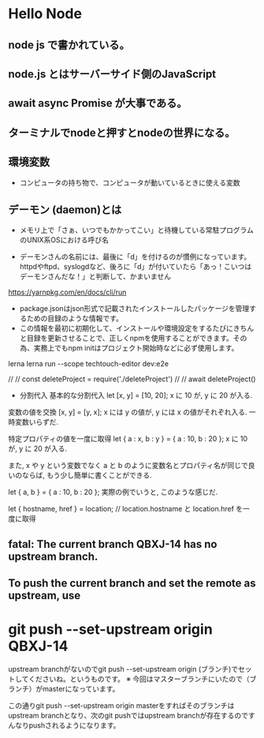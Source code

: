# Hello Node

## node js で書かれている。


## node.js とはサーバーサイド側のJavaScript
## await async Promise が大事である。
## ターミナルでnodeと押すとnodeの世界になる。

## 環境変数
* コンピュータの持ち物で、コンピュータが動いているときに使える変数

## デーモン (daemon)とは

* メモリ上で「さぁ、いつでもかかってこい」と待機している常駐プログラムのUNIX系OSにおける呼び名

* デーモンさんの名前には、最後に「d」を付けるのが慣例になっています。
httpdやftpd、syslogdなど、後ろに「d」が付いていたら「あっ！こいつはデーモンさんだな！」と判断して、かまいません

 https://yarnpkg.com/en/docs/cli/run
 * package.jsonはjson形式で記載されたインストールしたパッケージを管理するための目録のような情報です。
 * この情報を最初に初期化して、インストールや環境設定をするたびにきちんと目録を更新させることで、正しくnpmを使用することができます。その為、実務上でもnpm initはプロジェクト開始時などに必ず使用します。



lerna lerna run --scope techtouch-editor dev:e2e


 // // const deleteProject = require('./deleteProject')
    // // await deleteProject()

* 分割代入
基本的な分割代入
let [x, y] = [10, 20];
x に 10 が, y に 20 が入る.

変数の値を交換
[x, y] = [y, x];
x には y の値が, y には x の値がそれぞれ入る. 一時変数いらずだ.

特定プロパティの値を一度に取得
let { a : x, b : y } = { a : 10, b : 20 };
x に 10 が, y に 20 が入る.

また, x や y という変数でなく a と b のように変数名とプロパティ名が同じで良いのならば, もう少し簡単に書くことができる.

let { a, b } = { a : 10, b : 20 };
実際の例でいうと, このような感じだ.

let { hostname, href } = location; // location.hostname と location.href を一度に取得

## fatal: The current branch QBXJ-14 has no upstream branch.
## To push the current branch and set the remote as upstream, use
# git push --set-upstream origin QBXJ-14

upstream branchがないのでgit push --set-upstream origin (ブランチ)でセットしてくださいね。というものです。
※ 今回はマスターブランチにいたので（ブランチ）がmasterになっています。

この通りgit push --set-upstream origin masterをすればそのブランチはupstream branchとなり、次のgit pushではupstream branchが存在するのですんなりpushされるようになります。